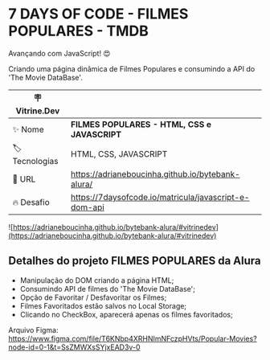 # 7 DAYS OF CODE - FILMES POPULARES - TMDB 

Avançando com JavaScript! 😍

Criando uma página dinâmica de Filmes Populares e consumindo a API do 'The Movie DataBase'. 


| :placard: Vitrine.Dev |     |
| -------------  | --- |
| :sparkles: Nome        | **FILMES POPULARES - HTML, CSS e JAVASCRIPT**
| :label: Tecnologias | HTML, CSS, JAVASCRIPT
| :rocket: URL         | https://adrianeboucinha.github.io/bytebank-alura/
| :fire: Desafio     | https://7daysofcode.io/matricula/javascript-e-dom-api

<!-- Inserir imagem com a #vitrinedev ao final do link -->
![https://adrianeboucinha.github.io/bytebank-alura/#vitrinedev](https://adrianeboucinha.github.io/bytebank-alura/#vitrinedev)


## Detalhes do projeto FILMES POPULARES da Alura

* Manipulação do DOM criando a página HTML;
* Consumindo API de filmes do 'The Movie DataBase';
* Opção de Favoritar / Desfavoritar os Filmes;
* Filmes Favoritados estão salvos no Local Storage;
* Clicando no CheckBox, aparecerá apenas os filmes favoritados;

Arquivo Figma: https://www.figma.com/file/T6KNbp4XRHNImNFczpHVts/Popular-Movies?node-id=0-1&t=SsZMWXsSYjxEAD3v-0

